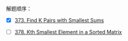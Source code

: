 解题顺序：

-[x] [373. Find K Pairs with Smallest Sums](https://leetcode.com/problems/find-k-pairs-with-smallest-sums/#/description)

-[ ] [378. Kth Smallest Element in a Sorted Matrix](https://leetcode.com/problems/kth-smallest-element-in-a-sorted-matrix/#/description)